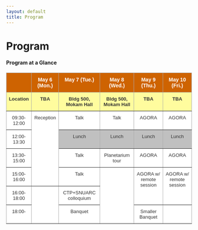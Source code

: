 ```yaml
---
layout: default
title: Program
---
```

<style>
  .post p, 
  .post ul, 
  .post ol, 
  .post dl {
    font-size: 80%; /* Adjust the percentage to your desired font size */
  }
</style>
  
<div class="post">
	<h1 class="pageTitle">Program</h1>
</div>

<div class="post">
<h4>Program at a Glance</h4>
<style type="text/css">
.tg  {border-collapse:collapse;border-color:#aaa;border-spacing:0;}
.tg td{background-color:#fff;border-color:#aaa;border-style:solid;border-width:1px;color:#333;
  font-family:Arial, sans-serif;font-size:14px;overflow:hidden;padding:10px 5px;word-break:normal;}
.tg th{background-color:#f38630;border-color:#aaa;border-style:solid;border-width:1px;color:#fff;
  font-family:Arial, sans-serif;font-size:14px;font-weight:normal;overflow:hidden;padding:10px 5px;word-break:normal;}
.tg .tg-7f95{background-color:#fffc9e;border-color:inherit;font-size:small;font-weight:bold;text-align:center;vertical-align:top}
.tg .tg-gs98{background-color:#ce6301;border-color:inherit;font-weight:bold;text-align:center;vertical-align:top}
.tg .tg-3zjg{border-color:inherit;font-size:small;text-align:center;vertical-align:top}
.tg .tg-wu7u{background-color:#c0c0c0;border-color:inherit;font-size:small;text-align:center;vertical-align:top}
</style>
<table class="tg">
<thead>
  <tr>
    <th class="tg-gs98"></th>
    <th class="tg-gs98">May 6 (Mon.)</th>
    <th class="tg-gs98">May 7 (Tue.)</th>
    <th class="tg-gs98">May 8 (Wed.)</th>
    <th class="tg-gs98">May 9 (Thu.)</th>
    <th class="tg-gs98">May 10 (Fri.)</th>
  </tr>
</thead>
<tbody>
  <tr>
    <td class="tg-7f95">Location</td>
    <td class="tg-7f95">TBA</td>
    <td class="tg-7f95">Bldg 500, Mokam Hall</td>
    <td class="tg-7f95">Bldg 500, Mokam Hall</td>
    <td class="tg-7f95">TBA</td>
    <td class="tg-7f95">TBA</td>
  </tr>
  <tr>
    <td class="tg-3zjg">09:30-12:00</td>
    <td class="tg-3zjg" rowspan="4">Reception</td>
    <td class="tg-3zjg">Talk</td>
    <td class="tg-3zjg">Talk</td>
    <td class="tg-3zjg">AGORA</td>
    <td class="tg-3zjg">AGORA</td>
  </tr>
  <tr>
    <td class="tg-3zjg">12:00-13:30</td>
    <td class="tg-wu7u">Lunch</td>
    <td class="tg-wu7u">Lunch</td>
    <td class="tg-wu7u">Lunch</td>
    <td class="tg-wu7u">Lunch</td>
  </tr>
  <tr>
    <td class="tg-3zjg">13:30-15:00</td>
    <td class="tg-3zjg">Talk</td>
    <td class="tg-3zjg"><span style="font-weight:400;font-style:normal;text-decoration:none">Planetarium tour</span></td>
    <td class="tg-3zjg">AGORA</td>
    <td class="tg-3zjg">AGORA</td>
  </tr>
  <tr>
    <td class="tg-3zjg">15:00-16:00</td>
    <td class="tg-3zjg">Talk</td>
    <td class="tg-3zjg" rowspan="3"></td>
    <td class="tg-3zjg" rowspan="2">AGORA w/ remote session</td>
    <td class="tg-3zjg" rowspan="2"><span style="font-weight:400;font-style:normal">AGORA w/ remote session</span></td>
  </tr>
  <tr>
    <td class="tg-3zjg">16:00-18:00</td>
    <td class="tg-3zjg" rowspan="2"></td>
    <td class="tg-3zjg"><span style="font-weight:400;font-style:normal">CTP+SNUARC colloquium</span></td>
  </tr>
  <tr>
    <td class="tg-3zjg">18:00-</td>
    <td class="tg-3zjg"><span style="font-weight:400;font-style:normal">Banquet</span></td>
    <td class="tg-3zjg">Smaller Banquet</td>
    <td class="tg-3zjg"></td>
  </tr>
</tbody>
</table>
</div>
